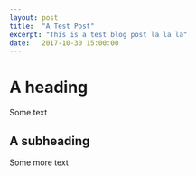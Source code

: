 ```yaml
---
layout: post
title:  "A Test Post"
excerpt: "This is a test blog post la la la"
date:   2017-10-30 15:00:00
---
```


# A heading
Some text

## A subheading
Some more text
